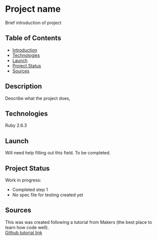 # Project name

Brief introduction of project

## Table of Contents

* [Introduction](#introduction)
* [Technologies](#technologies)
* [Launch](#launch)
* [Project Status](#project-status)
* [Sources](#sources)

## Description

Describe what the project does, 

## Technologies

Ruby 2.6.3

## Launch

Will need help filling out this field. To be completed.

## Project Status

Work in progress:

* Completed step 1
* No spec file for testing created yet

## Sources

This was was created following a tutorial from Makers (the best place to learn how code well).  
[Github tutorial link](https://github.com/Pazoia/course/blob/master/boris_bikes/0_challenge_map.md)
